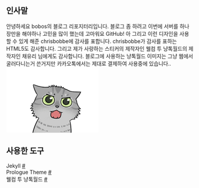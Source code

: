 ## 인사말
안녕하세요 bobos의 블로그 리포지터리입니다. 블로그 좀 하려고 이번에 서버를 하나 장만을 해야하나 고민을 많이 했는데 고마워요 GitHub! 아 그리고 이런 디자인을 사용할 수 있게 해준 chrisbobbe에 감사를 표합니다. chrisbobbe가 감사를 표하는 HTML5도 감사합니다. 그리고 제가 사랑하는 스티커의 제작자인 웰컴 투 냥톡월드의 제작자인 채유리 님에게도 감사합니다. 블로그에 사용하는 냥톡월드 이미지는 그냥 웹에서 굴러다니는거 쓴거지만 카카오톡에서는 제대로 결제하여 사용중에 있습니다..<br>
<img src="assets/images/stickers/surprise.gif" alt="sticker"><br>

## 사용한 도구
Jekyll [#](https://jekyllrb.com)<br>
Prologue Theme [#](https://github.com/chrisbobbe/jekyll-theme-prologue)<br>
웰컴 투 냥톡월드 [#](https://e.kakao.com/t/welcome-to-nyang-talk-world)<br>

